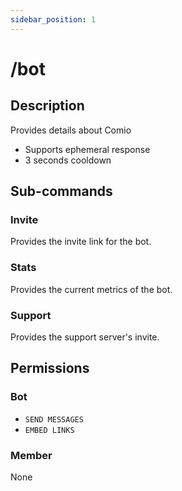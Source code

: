 ```yaml
---
sidebar_position: 1
---
```


# /bot
## Description
Provides details about Comio

- Supports ephemeral response
- 3 seconds cooldown

## Sub-commands
### Invite
Provides the invite link for the bot.

### Stats
Provides the current metrics of the bot.

### Support
Provides the support server's invite.

## Permissions
### Bot
- `SEND MESSAGES`
- `EMBED LINKS`

### Member
None